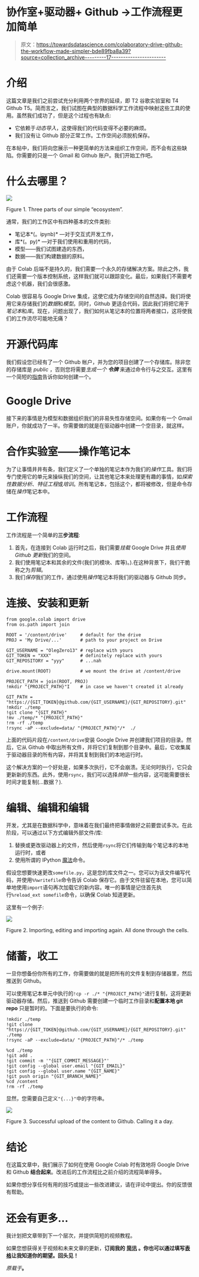 # 协作室+驱动器+ Github ->工作流程更加简单

> 原文：<https://towardsdatascience.com/colaboratory-drive-github-the-workflow-made-simpler-bde89fba8a39?source=collection_archive---------17----------------------->

# 介绍

这篇文章是我们之前尝试充分利用两个世界的延续，即 T2 谷歌实验室和 T4 Github T5。简而言之，我们试图在典型的数据科学工作流程中映射这些工具的使用。虽然我们成功了，但是这个过程也有缺点:

*   它依赖于*动态导入*，这使得我们的代码变得不必要的麻烦。
*   我们没有让 Github 部分正常工作。工作空间必须脱机保存。

在本帖中，我们将向您展示一种更简单的方法来组织工作空间，而不会有这些缺陷。你需要的只是一个 Gmail 和 Github 账户。我们开始工作吧。

# 什么去哪里？

![](img/76f88f8d369d4738626af2e46990fcc4.png)

Figure 1\. Three parts of our simple “ecosystem”.

通常，我们的工作区中有四种基本的文件类别:

*   笔记本*(。ipynb)* —对于交互式开发工作，
*   库*(。py)* —对于我们使用和重用的代码，
*   模型——我们试图建造的东西，
*   数据——我们构建数据的原料。

由于 Colab 后端不是持久的，我们需要一个永久的存储解决方案。除此之外，我们还需要一个版本控制系统，这样我们就可以跟踪变化。最后，如果我们不需要考虑这个机器，我们会很感激。

Colab 很容易与 Google Drive 集成，这使它成为存储空间的自然选择。我们将使用它来存储我们的*数据*和*模型*。同时，Github 更适合代码，因此我们将把它用于*笔记本*和*库*。现在，问题出现了，我们如何从笔记本的位置将两者接口，这将使我们的工作流尽可能地无痛？

# 开源代码库

我们假设您已经有了一个 Github 帐户，并为您的项目创建了一个存储库。除非您的存储库是 *public* ，否则您将需要*生成一个* ***令牌*** 来通过命令行与之交互。这里有一个简短的[指南](https://help.github.com/en/enterprise/2.15/user/articles/creating-a-personal-access-token-for-the-command-line)告诉你如何创建一个。

# Google Drive

接下来的事情是为模型和数据组织我们的非易失性存储空间。如果你有一个 Gmail 账户，你就成功了一半。你需要做的就是在驱动器中创建一个空目录，就这样。

# 合作实验室——操作笔记本

为了让事情井井有条，我们定义了一个单独的笔记本作为我们的*操作*工具。我们将专门使用它的单元来操纵我们的空间，让其他笔记本来处理更有趣的事情，如*探索性数据分析*、*特征工程*或*培训*。所有笔记本，包括这个，都将被修改，但是命令存储在*操作*笔记本中。

# 工作流程

工作流程是一个简单的**三步流程**:

1.  首先，在连接到 Colab 运行时之后，我们需要*挂载* Google Drive 并且*使用 Github 更新*我们的空间。
2.  我们使用笔记本和其余的文件(我们的模块、库等)。).在这种背景下，我们干脆称之为*剪辑*。
3.  我们*保存*我们的工作，通过使用*操作*笔记本将我们的驱动器与 Github 同步。

# 连接、安装和更新

```
from google.colab import drive
from os.path import join

ROOT = '/content/drive'     # default for the drive
PROJ = 'My Drive/...'       # path to your project on Drive

GIT_USERNAME = "OlegZero13" # replace with yours
GIT_TOKEN = "XXX"           # definitely replace with yours
GIT_REPOSITORY = "yyy"      # ...nah

drive.mount(ROOT)           # we mount the drive at /content/drive

PROJECT_PATH = join(ROOT, PROJ)
!mkdir "{PROJECT_PATH}"I    # in case we haven't created it already   

GIT_PATH = "https://{GIT_TOKEN}@github.com/{GIT_USERNAME}/{GIT_REPOSITORY}.git"
!mkdir ./temp
!git clone "{GIT_PATH}"
!mv ./temp/* "{PROJECT_PATH}"
!rm -rf ./temp
!rsync -aP --exclude=data/ "{PROJECT_PATH}"/*  ./
```

上面的代码片段在`/content/drive`安装 Google Drive 并创建我们项目的目录。然后，它从 Github 中取出所有文件，并将它们复制到那个目录中。最后，它收集属于驱动器目录的所有内容，并将其复制到我们的本地运行时。

这个解决方案的一个好处是，如果多次执行，它不会崩溃。无论何时执行，它只会更新新的东西。此外，使用`rsync`，我们可以选择*排除*一些内容，这可能需要很长时间才能复制(...数据？).

# 编辑、编辑和编辑

开发，尤其是在数据科学中，意味着在我们最终把事情做好之前要尝试多次。在此阶段，可以通过以下方式编辑外部文件/库:

1.  替换或更改驱动器上的文件，然后使用`rsync`将它们传输到每个笔记本的本地运行时，或者
2.  使用所谓的 IPython [魔法](https://ipython.readthedocs.io/en/stable/interactive/magics.html)命令。

假设您想要快速更改`somefile.py`，这是您的库文件之一。您可以为该文件编写代码，并使用`%%writefile`命令告诉 Colab 保存它。由于文件驻留在本地，您可以简单地使用`import`语句再次加载它的新内容。唯一的事情是记住首先执行`%reload_ext somefile`命令，以确保 Colab 知道更新。

这里有一个例子:

![](img/8eeb206d83007e209ebdd44c15171f3c.png)

Figure 2\. Importing, editing and importing again. All done through the cells.

# 储蓄，收工

一旦你想备份你所有的工作，你需要做的就是把所有的文件复制到存储器里，然后推送到 Github。

可以使用笔记本单元中执行的`!cp -r ./* "{PROJECT_PATH}"`进行复制，这将更新驱动器存储。然后，推送到 Github 需要创建一个临时工作目录和**配置本地 git repo** 只是暂时的。下面是要执行的命令:

```
!mkdir ./temp
!git clone "https://{GIT_TOKEN}@github.com/{GIT_USERNAME}/{GIT_REPOSITORY}.git" ./temp
!rsync -aP --exclude=data/ "{PROJECT_PATH}"/* ./temp

%cd ./temp
!git add .
!git commit -m '"{GIT_COMMIT_MESSAGE}"'
!git config --global user.email "{GIT_EMAIL}"
!git config --global user.name "{GIT_NAME}"
!git push origin "{GIT_BRANCH_NAME}"
%cd /content
!rm -rf ./temp
```

显然，您需要自己定义`"{...}"`中的字符串。

![](img/570480ba0acb9f5a7e706088bdcf2b7f.png)

Figure 3\. Successful upload of the content to Github. Calling it a day.

# 结论

在这篇文章中，我们展示了如何在使用 Google Colab 时有效地将 Google Drive 和 Github **结合起来**。改进后的工作流程比之前介绍的流程简单得多。

如果你想分享任何有用的技巧或提出一些改进建议，请在评论中提出。你的反馈很有帮助。

# 还会有更多…

我计划把文章带到下一个层次，并提供简短的视频教程。

如果您想获得关于视频和未来文章的更新，**订阅我的** [**简讯**](https://landing.mailerlite.com/webforms/landing/j5y2q1) **。你也可以通过填写[表格](https://forms.gle/bNpf9aqZJGLgaU589)让我知道你的期望。回头见！**

*原载于*[](https://zerowithdot.com/colab-github-workflow/)**。**